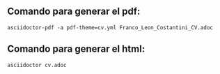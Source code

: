 
## Comando para generar el pdf:

	asciidoctor-pdf -a pdf-theme=cv.yml Franco_Leon_Costantini_CV.adoc


## Comando para generar el html:

	asciidoctor cv.adoc

